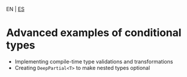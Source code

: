 <!-- MULTILANGUAJE MENU START -->
EN | [ES](https://lckpig.gitbook.io/es-practical-dev-handbook/typescript/conditional-mapped-types/advanced-examples)
<!-- MULTILANGUAJE MENU END -->

# Advanced examples of conditional types

- Implementing compile-time type validations and transformations
- Creating `DeepPartial<T>` to make nested types optional 